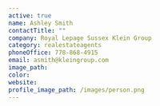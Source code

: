 ```yaml
---
active: true
name: Ashley Smith
contactTitle: ""
company: Royal Lepage Sussex Klein Group
category: realestateagents
phoneOffice: 778-868-4915
email: asmith@kleingroup.com
image_path:
color:
website:
profile_image_path: /images/person.png
---
```

